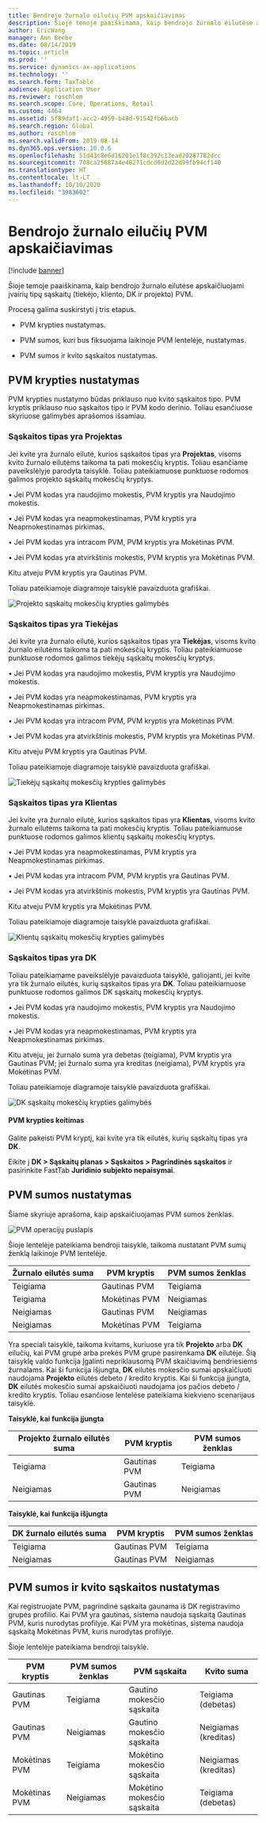 ```yaml
---
title: Bendrojo žurnalo eilučių PVM apskaičiavimas
description: Šioje temoje paaiškinama, kaip bendrojo žurnalo eilutėse apskaičiuojami įvairių tipų sąskaitų (tiekėjo, kliento, DK ir projekto) PVM.
author: EricWang
manager: Ann Beebe
ms.date: 08/14/2019
ms.topic: article
ms.prod: ''
ms.service: dynamics-ax-applications
ms.technology: ''
ms.search.form: TaxTable
audience: Application User
ms.reviewer: roschlom
ms.search.scope: Core, Operations, Retail
ms.custom: 4464
ms.assetid: 5f89daf1-acc2-4959-b48d-91542fb6bacb
ms.search.region: Global
ms.author: roschlom
ms.search.validFrom: 2019-08-14
ms.dyn365.ops.version: 10.0.6
ms.openlocfilehash: 51d43c8e6d16201e1f8c392c13ead20287782dcc
ms.sourcegitcommit: 708ca25687a4e48271cdcd6d2d22d99fb94cf140
ms.translationtype: HT
ms.contentlocale: lt-LT
ms.lasthandoff: 10/10/2020
ms.locfileid: "3983602"
---
```

# <a name="sales-tax-calculation-on-general-journal-lines"></a>Bendrojo žurnalo eilučių PVM apskaičiavimas
[!include [banner](../includes/banner.md)]

Šioje temoje paaiškinama, kaip bendrojo žurnalo eilutėse apskaičiuojami įvairių tipų sąskaitų (tiekėjo, kliento, DK ir projekto) PVM.

Procesą galima suskirstyti į tris etapus.

- PVM krypties nustatymas.

- PVM sumos, kuri bus fiksuojama laikinoje PVM lentelėje, nustatymas.

- PVM sumos ir kvito sąskaitos nustatymas.

## <a name="determine-the-sales-tax-direction"></a>PVM krypties nustatymas

PVM krypties nustatymo būdas priklauso nuo kvito sąskaitos tipo. PVM kryptis priklauso nuo sąskaitos tipo ir PVM kodo derinio. Toliau esančiuose skyriuose galimybės aprašomos išsamiau. 

### <a name="account-type-is-project"></a>Sąskaitos tipas yra Projektas

Jei kvite yra žurnalo eilutė, kurios sąskaitos tipas yra **Projektas**, visoms kvito žurnalo eilutėms taikoma ta pati mokesčių kryptis. Toliau esančiame paveikslėlyje parodyta taisyklė. Toliau pateikiamuose punktuose rodomos galimos projekto sąskaitų mokesčių kryptys.

• Jei PVM kodas yra naudojimo mokestis, PVM kryptis yra Naudojimo mokestis.

• Jei PVM kodas yra neapmokestinamas, PVM kryptis yra Neapmokestinamas pirkimas.

• Jei PVM kodas yra intracom PVM, PVM kryptis yra Mokėtinas PVM.

• Jei PVM kodas yra atvirkštinis mokestis, PVM kryptis yra Mokėtinas PVM.

Kitu atveju PVM kryptis yra Gautinas PVM.

Toliau pateikiamoje diagramoje taisyklė pavaizduota grafiškai.

![Projekto sąskaitų mokesčių krypties galimybės](media/Sales-Tax-Direction-Vendor.jpg)

### <a name="account-type-is-vendor"></a>Sąskaitos tipas yra Tiekėjas

Jei kvite yra žurnalo eilutė, kurios sąskaitos tipas yra **Tiekėjas**, visoms kvito žurnalo eilutėms taikoma ta pati mokesčių kryptis. Toliau pateikiamuose punktuose rodomos galimos tiekėjų sąskaitų mokesčių kryptys. 

• Jei PVM kodas yra naudojimo mokestis, PVM kryptis yra Naudojimo mokestis.

• Jei PVM kodas yra neapmokestinamas, PVM kryptis yra Neapmokestinamas pirkimas.

• Jei PVM kodas yra intracom PVM, PVM kryptis yra Mokėtinas PVM.

• Jei PVM kodas yra atvirkštinis mokestis, PVM kryptis yra Mokėtinas PVM.

Kitu atveju PVM kryptis yra Gautinas PVM.

Toliau pateikiamoje diagramoje taisyklė pavaizduota grafiškai.

![Tiekėjų sąskaitų mokesčių krypties galimybės](media/Sales-Tax-Direction-Vendor.jpg)

### <a name="account-type-is-customer"></a>Sąskaitos tipas yra Klientas

Jei kvite yra žurnalo eilutė, kurios sąskaitos tipas yra **Klientas**, visoms kvito žurnalo eilutėms taikoma ta pati mokesčių kryptis. Toliau pateikiamuose punktuose rodomos galimos klientų sąskaitų mokesčių kryptys.

• Jei PVM kodas yra neapmokestinamas, PVM kryptis yra Neapmokestinamas pirkimas.

• Jei PVM kodas yra intracom PVM, PVM kryptis yra Gautinas PVM.

• Jei PVM kodas yra atvirkštinis mokestis, PVM kryptis yra Gautinas PVM.

Kitu atveju PVM kryptis yra Mokėtinas PVM.

Toliau pateikiamoje diagramoje taisyklė pavaizduota grafiškai.

![Klientų sąskaitų mokesčių krypties galimybės](media/Sales-Tax-Direction-Customer.jpg)

### <a name="account-type-is-ledger"></a>Sąskaitos tipas yra DK

Toliau pateikiamame paveikslėlyje pavaizduota taisyklė, galiojanti, jei kvite yra tik žurnalo eilutės, kurių sąskaitos tipas yra **DK**. Toliau pateikiamuose punktuose rodomos galimos DK sąskaitų mokesčių kryptys.

• Jei PVM kodas yra naudojimo mokestis, PVM kryptis yra Naudojimo mokestis.

• Jei PVM kodas yra neapmokestinamas, PVM kryptis yra Neapmokestinamas pirkimas.

Kitu atveju, jei žurnalo suma yra debetas (teigiama), PVM kryptis yra Gautinas PVM; jei žurnalo suma yra kreditas (neigiama), PVM kryptis yra Mokėtinas PVM.

Toliau pateikiamoje diagramoje taisyklė pavaizduota grafiškai.

![DK sąskaitų mokesčių krypties galimybės](media/Sales-Tax-Direction-Ledger.jpg)

#### <a name="override-the-sales-tax-direction"></a>PVM krypties keitimas

Galite pakeisti PVM kryptį, kai kvite yra tik eilutės, kurių sąskaitų tipas yra **DK**.

Eikite į **DK \> Sąskaitų planas \> Sąskaitos \> Pagrindinės sąskaitos** ir pasirinkite FastTab **Juridinio subjekto nepaisymai**.

## <a name="determine-the-sales-tax-amount"></a>PVM sumos nustatymas

Šiame skyriuje aprašoma, kaip apskaičiuojamas PVM sumos ženklas.

![PVM operacijų puslapis](media/sales-tax-amount-sign.jpg)

Šioje lentelėje pateikiama bendroji taisyklė, taikoma nustatant PVM sumų ženklą laikinoje PVM lentelėje.

| Žurnalo eilutės suma | PVM kryptis  | PVM sumos ženklas |
|---------------------|----------------------|-----------------------|
| Teigiama            | Gautinas PVM | Teigiama              |
| Teigiama            | Mokėtinas PVM    | Neigiamas              |
| Neigiamas            | Gautinas PVM | Neigiamas              |
| Neigiamas            | Mokėtinas PVM    | Teigiama              |

Yra speciali taisyklė, taikoma kvitams, kuriuose yra tik **Projekto** arba **DK** eilučių, kai PVM grupė arba prekės PVM grupė pasirenkama **DK** eilutėje. Šią taisyklę valdo funkcija Įgalinti nepriklausomą PVM skaičiavimą bendriesiems žurnalams. Kai ši funkcija išjungta, **DK** eilutės mokesčio sumai apskaičiuoti naudojama **Projekto** eilutės debeto / kredito kryptis. Kai ši funkcija įjungta, **DK** eilutės mokesčio sumai apskaičiuoti naudojama jos pačios debeto / kredito kryptis. Toliau esančiose lentelėse pateikiama kiekvieno scenarijaus taisyklė. 

**Taisyklė, kai funkcija įjungta**

| Projekto žurnalo eilutės suma | PVM kryptis  | PVM sumos ženklas |
|--------------------------------|----------------------|-----------------------|
| Teigiama                       | Gautinas PVM | Teigiama              |
| Neigiamas                       | Gautinas PVM | Neigiamas              |

**Taisyklė, kai funkcija išjungta**

| DK žurnalo eilutės suma  | PVM kryptis  | PVM sumos ženklas |
|--------------------------------|----------------------|-----------------------|
| Teigiama                       | Gautinas PVM | Teigiama              |
| Neigiamas                       | Gautinas PVM | Neigiamas              |

## <a name="determine-the-sales-tax-amount-and-account-on-the-voucher"></a>PVM sumos ir kvito sąskaitos nustatymas

Kai registruojate PVM, pagrindinė sąskaita gaunama iš DK registravimo grupės profilio. Kai PVM yra gautinas, sistema naudoja sąskaitą Gautinas PVM, kuris nurodytas profilyje. Kai PVM yra mokėtinas, sistema naudoja sąskaitą Mokėtinas PVM, kuris nurodytas profilyje.

Šioje lentelėje pateikiama bendroji taisyklė.

| PVM kryptis  | PVM sumos ženklas | PVM sąskaita      | Kvito suma |
|----------------------|-----------------------|------------------------|-------------------|
| Gautinas PVM | Teigiama              | Gautino mokesčio sąskaita | Teigiama (debetas)  |
| Gautinas PVM | Neigiamas              | Gautino mokesčio sąskaita | Neigiamas (kreditas)  |
| Mokėtinas PVM    | Teigiama              | Mokėtino mokesčio sąskaita    | Neigiamas (kreditas)  |
| Mokėtinas PVM    | Neigiamas              | Mokėtino mokesčio sąskaita    | Teigiama (debetas)  |
